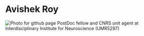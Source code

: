 # Avishek Roy
![Photo for github page](https://github.com/Avishek92/avishek.roy.github.io/assets/86578383/9e618661-3474-42f6-9f36-df9c2795ea39)
PostDoc fellow and CNRS unit agent at Interdisciplinary Institute for Neuroscience (UMR5297) 
